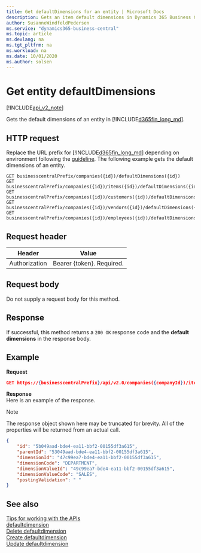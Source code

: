 ```yaml
---
title: Get defaultDimensions for an entity | Microsoft Docs
description: Gets an item default dimensions in Dynamics 365 Business Central.
author: SusanneWindfeldPedersen
ms.service: "dynamics365-business-central"
ms.topic: article
ms.devlang: na
ms.tgt_pltfrm: na
ms.workload: na
ms.date: 10/01/2020
ms.author: solsen
---
```


# Get entity defaultDimensions

[!INCLUDE[api_v2_note](../../includes/api_v2_note.md)]

Gets the default dimensions of an entity in [!INCLUDE[d365fin_long_md](../../includes/d365fin_long_md.md)].

## HTTP request
Replace the URL prefix for [!INCLUDE[d365fin_long_md](../../includes/d365fin_long_md.md)] depending on environment following the [guideline](../../v2.0/endpoints-apis-for-dynamics.md). 
The following example gets the default dimensions of an entity.

```
GET businesscentralPrefix/companies({id})/defaultDimensions({id})
GET businesscentralPrefix/companies({id})/items({id})/defaultDimensions({id})
GET businesscentralPrefix/companies({id})/customers({id})/defaultDimensions({id})
GET businesscentralPrefix/companies({id})/vendors({id})/defaultDimensions({id})
GET businesscentralPrefix/companies({id})/employees({id})/defaultDimensions({id})
```

## Request header

|Header|Value|
|------|-----|
|Authorization| Bearer {token}. Required.|

## Request body
Do not supply a request body for this method.

## Response 

If successful, this method returns a `200 OK` response code and the **default dimensions** in the response body.

## Example 
**Request**

```json
GET https://{businesscentralPrefix}/api/v2.0/companies({companyId})/items({itemId})/defaultDimensions
```

**Response**  
Here is an example of the response.

> [!NOTE]  
> The response object shown here may be truncated for brevity. All of the properties will be returned from an actual call.

```json
{
    "id": "5b049aad-bde4-ea11-bbf2-00155df3a615",
    "parentId": "53049aad-bde4-ea11-bbf2-00155df3a615",
    "dimensionId": "47c99ea7-bde4-ea11-bbf2-00155df3a615",
    "dimensionCode": "DEPARTMENT",
    "dimensionValueId": "49c99ea7-bde4-ea11-bbf2-00155df3a615",
    "dimensionValueCode": "SALES",
    "postingValidation": " "
} 
```

## See also
[Tips for working with the APIs](/dynamics365/business-central/dev-itpro/developer/devenv-connect-apps-tips)    
[defaultdimension](../resources/dynamics_defaultdimension.md)    
[Delete defaultdimension](dynamics_defaultdimension_Delete.md)    
[Create defaultdimension](dynamics_defaultdimension_Create.md)    
[Update defaultdimension](dynamics_defaultdimension_Update.md)    
